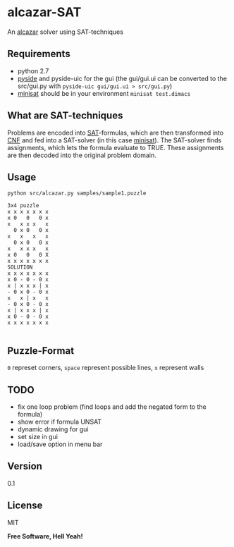 alcazar-SAT
=========

An [alcazar] solver using SAT-techniques

Requirements
----
* python 2.7
* [pyside] and pyside-uic for the gui (the gui/gui.ui can be converted to the src/gui.py with ```pyside-uic gui/gui.ui > src/gui.py```)
* [minisat] should be in your environment ```minisat test.dimacs```


What are SAT-techniques
-----------
Problems are encoded into [SAT]-formulas, which are then transformed into [CNF] and fed into a SAT-solver (in this case [minisat]).
The SAT-solver finds assignments, which lets the formula evaluate to TRUE. These assignments are then decoded into the original problem domain.

Usage
--------------

```
python src/alcazar.py samples/sample1.puzzle

3x4 puzzle
x x x x x x x 
x 0   0   0 x 
x   x x x   x 
  0 x 0   0 x 
x   x   x   x 
  0 x 0   0 x 
x   x x x   x 
x 0   0   0 X 
x x x x x x x 
SOLUTION
x x x x x x x 
x 0 - 0 - 0 x 
x | x x x | x 
- 0 x 0 - 0 x 
x   x | x   x 
- 0 x 0 - 0 x 
x | x x x | x 
x 0 - 0 - 0 x 
x x x x x x x 


```

Puzzle-Format
-----------
```0``` represet corners, 
```space``` represent possible lines,
```x``` represent walls

TODO
-----------
* fix one loop problem (find loops and add the negated form to the formula)
* show error if formula UNSAT
* dynamic drawing for gui
* set size in gui
* load/save option in menu bar

Version
----

0.1

License
----

MIT


**Free Software, Hell Yeah!**

[minisat]:http://minisat.se
[pyside]:http://qt-project.org/wiki/pyside
[alcazar]:http://www.theincrediblecompany.com/alcazar-1/
[SAT]:http://en.wikipedia.org/wiki/Boolean_satisfiability_problem
[CNF]: http://en.wikipedia.org/wiki/Conjunctive_normal_form
